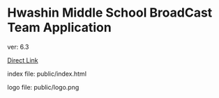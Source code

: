 # Hwashin Middle School BroadCast Team Application

ver: 6.3

[Direct Link](https://hbroadcast.obtuse.kr)

index file: public/index.html

logo file: public/logo.png
